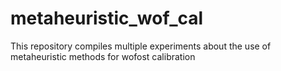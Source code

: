 # metaheuristic_wof_cal
This repository compiles multiple experiments about the use of metaheuristic methods for wofost calibration
